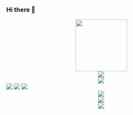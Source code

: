 ### Hi there 👋
<div align="center"> <img height="137px" src="https://github-readme-stats.vercel.app/api?username=webnewshow&hide_title=true&hide_border=true&show_icons=trueline_height=21&text_color=000&icon_color=000&bg_color=0,ea6161,ffc64d,fffc4d,52fa5a&theme=graywhite" /> </div>
<div align="center"> <img src="https://github-readme-stats.vercel.app/api/top-langs/?username=webnewshow&hide_title=true&hide_border=true&layout=compact&langs_count=6&text_color=000&icon_color=fff&bg_color=0,52fa5a,4dfcff,c64dff&theme=graywhite" /> </div>
<div align="center"> <img src="https://github-profile-trophy.vercel.app/?username=webnewshow" /> </div>
<!--  图标 -->
<span > <img src="https://img.shields.io/badge/-HTML5-E34F26?style=flat-square&logo=html5&logoColor=white" /> <img src="https://img.shields.io/badge/-CSS3-1572B6?style=flat-square&logo=css3" /> <img src="https://img.shields.io/badge/-JavaScript-oringe?style=flat-square&logo=javascript" /> </span>
<!-- 访客数量 -->
<div align="center"> <img src="https://visitor-badge.glitch.me/badge?page_id=webnewshow" /> </div>
<!-- 提交活动图 -->
<div align="center"> <img src="https://activity-graph.herokuapp.com/graph?username=webnewshow&theme=xcode" /> </div>
<!-- 连续打卡 -->
<div align="center"> <img src="https://github-readme-streak-stats.herokuapp.com/?user=webnewshow" /> </div>
<!--
**webnewshow/webnewshow** is a ✨ _special_ ✨ repository because its `README.md` (this file) appears on your GitHub profile.

Here are some ideas to get you started:

- 🔭 I’m currently working on ...
- 🌱 I’m currently learning ...
- 👯 I’m looking to collaborate on ...
- 🤔 I’m looking for help with ...
- 💬 Ask me about ...
- 📫 How to reach me: ...
- 😄 Pronouns: ...
- ⚡ Fun fact: ...
-->
